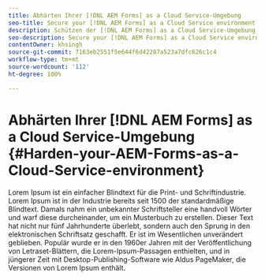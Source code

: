 ```yaml
---
title: Abhärten Ihrer [!DNL AEM Forms] as a Cloud Service-Umgebung
seo-title: Secure your [!DNL AEM Forms] as a Cloud Service environment
description: Schützen der [!DNL AEM Forms] as a Cloud Service-Umgebung
seo-description: Secure your [!DNL AEM Forms] as a Cloud Service environment
contentOwner: khsingh
source-git-commit: 7163eb2551f5e644f6d42287a523a7dfc626c1c4
workflow-type: tm+mt
source-wordcount: '112'
ht-degree: 100%

---
```



# Abhärten Ihrer [!DNL AEM Forms] as a Cloud Service-Umgebung {#Harden-your-AEM-Forms-as-a-Cloud-Service-environment}

Lorem Ipsum ist ein einfacher Blindtext für die Print- und Schriftindustrie. Lorem Ipsum ist in der Industrie bereits seit 1500 der standardmäßige Blindtext. Damals nahm ein unbekannter Schriftsteller eine handvoll Wörter und warf diese durcheinander, um ein Musterbuch zu erstellen. Dieser Text hat nicht nur fünf Jahrhunderte überlebt, sondern auch den Sprung in den elektronischen Schriftsatz geschafft. Er ist im Wesentlichen unverändert geblieben. Populär wurde er in den 1960er Jahren mit der Veröffentlichung von Letraset-Blättern, die Lorem-Ipsum-Passagen enthielten, und in jüngerer Zeit mit Desktop-Publishing-Software wie Aldus PageMaker, die Versionen von Lorem Ipsum enthält.
